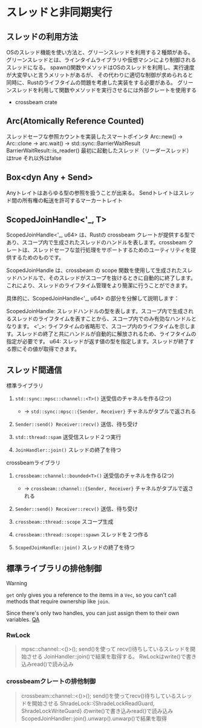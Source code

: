 # スレッドと非同期実行

## スレッドの利用方法

OSのスレッド機能を使い方法と、グリーンスレッドを利用する２種類がある。
 グリーンスレッドとは、ラインタイムライブラリや仮想マシンにより制御されるスレッドになる。
spawn()関数やメソッドはOSのスレッドを利用し、実行速度が大変早いと言うメリットがあるが、
その代わりに適切な制御が求められると同時に、Rustのライフタイムの問題を考慮した実装をする必要がある。
グリーンスレッドを利用して関数やメソッドを実行させるには外部クレートを使用する

- crossbeam crate

## Arc(Atomically Reference Counted)

スレッドセーフな参照カウントを実装したスマートポインタ
Arc::new() -> Arc::clone -> arc.wait() -> std::sync::BarrierWaitResult
BarrierWaitResult::is_reader() 最初に起動したスレッド（リーダースレッド）はtrue それ以外はfalse

## Box<dyn Any + Send>

Anyトレイトはあらゆる型の参照を扱うことが出来る。
Sendトレイトはスレッド間の所有権の転送を許可するマーカートレイト

## ScopedJoinHandle<'_, T>

ScopedJoinHandle<'_, u64> は、Rustの crossbeam クレートが提供する型であり、スコープ内で生成されたスレッドのハンドルを表します。crossbeam クレートは、スレッドセーフな並行処理をサポートするためのユーティリティを提供するためのものです。

ScopedJoinHandle は、crossbeam の scope 関数を使用して生成されたスレッドハンドルで、そのスレッドがスコープを抜けるときに自動的に終了します。これにより、スレッドのライフタイム管理をより簡潔に行うことができます。

具体的に、ScopedJoinHandle<'_, u64> の部分を分解して説明します：

ScopedJoinHandle: スレッドハンドルの型を表します。スコープ内で生成されるスレッドのライフタイムを表すことから、スコープ内でのみ有効なハンドルとなります。
<'_>: ライフタイムの省略形で、スコープ内のライフタイムを示します。スレッドの終了と共にハンドルが自動的に解放されるため、ライフタイムの指定が必要です。
u64: スレッドが返す値の型を指定します。スレッドが終了する際にその値が取得できます。

## スレッド間通信

標準ライブラリ
1. `std::sync::mpsc::channel::<T>()` 送受信のチャネルを作る(2つ)

   * -> `std::sync::mpsc::{Sender, Receiver}` チャネルがタプルで返される

2. `Sender::send() Receiver::recv()` 送信、待ち受け
3. `std::thread::spam` 送受信スレッド２つ実行
4. `JoinHandler::join()` スレッドの終了を待つ

crossbeamライブラリ
1. `crossbeam::channel::bounded<T>()` 送受信のチャネルを作る(2つ)

   * -> `crossbeam::channel::{Sender, Receiver}` チャネルがタプルで返される

2. `Sender::send() Receiver::recv()` 送信、待ち受け
3. `crossbeam::thread::scope` スコープ生成
4. `crossbeam::thread::scope::spawn` スレッドを２つ作る
5. `ScopedJoinHandle::join()` スレッドの終了を待つ

## 標準ライブラリの排他制御

> [!WARNING]
> `get` only gives you a reference to the items in a `Vec`, so you can't call methods that require ownership like `join`.
>
> Since there's only two handles, you can just assign them to their own variables.
> [QA](https://users.rust-lang.org/t/value-moved-std-thread-join/99014?u=friendbear)

### RwLock

> mpsc::channel::<()>(); send()を使って recv()待ちしているスレッドを開始させる
> JoinHandler::join()で結果を取得する。
> RwLockはwrite()で書き込みread()で読み込み

### crossbeamクレートの排他制御

> crossbeam::channel::<()>(); send()を使ってrecv()待ちしているスレッドを開始させる
> ShradeLock::{ShradeLockReadGuard<T>, ShradeLockWriteGuard<T>} のwrite()で書き込みread()で読み込み
> ScopedJoinHandler::join().unwarp().unwarp()で結果を取得